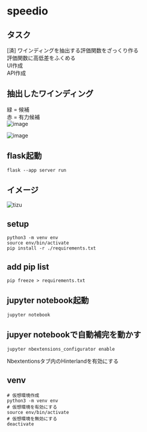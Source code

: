 # speedio

## タスク
[済] ワインディングを抽出する評価関数をざっくり作る  
評価関数に高低差をふくめる  
UI作成  
API作成  

## 抽出したワインディング
緑 = 候補  
赤 = 有力候補  
![image](https://github.com/ritogk/speedio/assets/72111956/90c69e60-b7b2-4d2b-831f-112aeafaaf92)

![image](https://github.com/ritogk/speedio/assets/72111956/bfb7904c-dfb4-490a-92b5-0c05cc524bf0)



## flask起動
```
flask --app server run
```


## イメージ
![tizu](https://github.com/ritogk/speedio/assets/72111956/45f0e260-7a98-4e1a-8178-4b9bad5fdb3b)

## setup
```
python3 -m venv env
source env/bin/activate
pip install -r ./requirements.txt
```

## add pip list
```
pip freeze > requirements.txt
```

## jupyter notebook起動
```
jupyter notebook
```

## jupyer notebookで自動補完を動かす
```
jupyter nbextensions_configurator enable

```
Nbextentionsタブ内のHinterlandを有効にする

## venv
```
# 仮想環境作成
python3 -m venv env
# 仮想環境を有効にする
source env/bin/activate
# 仮想環境を無効にする
deactivate
```
